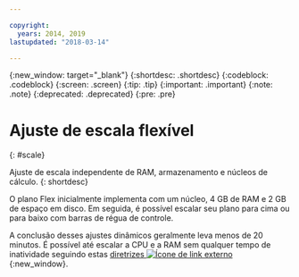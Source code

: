 ```yaml
---

copyright:
  years: 2014, 2019
lastupdated: "2018-03-14"

---
```


<!-- Attribute definitions --> 
{:new_window: target="_blank"}
{:shortdesc: .shortdesc}
{:codeblock: .codeblock}
{:screen: .screen}
{:tip: .tip}
{:important: .important}
{:note: .note}
{:deprecated: .deprecated}
{:pre: .pre}

# Ajuste de escala flexível
{: #scale}

Ajuste de escala independente de RAM, armazenamento e núcleos de cálculo. 
{: shortdesc}

O plano Flex inicialmente implementa com um núcleo, 4 GB de RAM e 2 GB de espaço em disco. Em seguida, é possível escalar seu
plano para cima ou para baixo com barras de régua de controle.

A conclusão desses ajustes dinâmicos geralmente leva menos de 20 minutos. É possível até escalar a CPU e a RAM sem qualquer tempo de inatividade seguindo estas [diretrizes ![Ícone de link externo](../../icons/launch-glyph.svg "Ícone de link externo")](https://developer.ibm.com/answers/questions/381931/how-can-i-scale-cpu-up-and-down-without-downtime-o.html){:new_window}.
